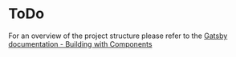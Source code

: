 # ToDo

For an overview of the project structure please refer to the [Gatsby documentation - Building with Components](https://www.gatsbyjs.org/docs/building-with-components/)


